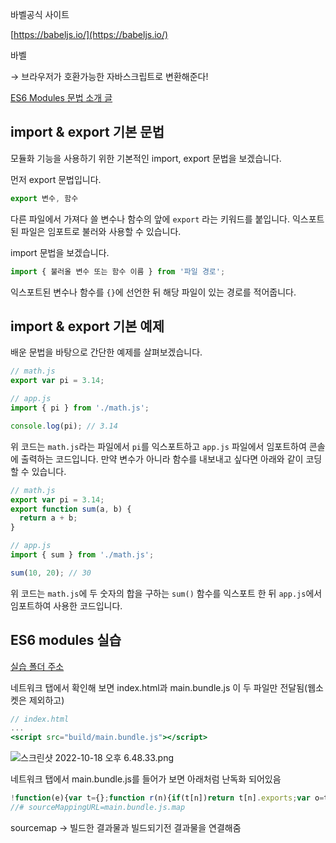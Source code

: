 바벨공식 사이트

[https://babeljs.io/](https://babeljs.io/)

바벨

→ 브라우저가 호환가능한 자바스크립트로 변환해준다!

[ES6 Modules 문법 소개 글](https://joshua1988.github.io/es6-online-book/modules.html)

## **import & export 기본 문법**

모듈화 기능을 사용하기 위한 기본적인 import, export 문법을 보겠습니다.

먼저 export 문법입니다.

```jsx
export 변수, 함수
```

다른 파일에서 가져다 쓸 변수나 함수의 앞에 `export` 라는 키워드를 붙입니다. 익스포트된 파일은 임포트로 불러와 사용할 수 있습니다.

import 문법을 보겠습니다.

```jsx
import { 불러올 변수 또는 함수 이름 } from '파일 경로';
```

익스포트된 변수나 함수를 `{}`에 선언한 뒤 해당 파일이 있는 경로를 적어줍니다.

## ****import & export 기본 예제****

배운 문법을 바탕으로 간단한 예제를 살펴보겠습니다.

```jsx
// math.js
export var pi = 3.14;
```

```jsx
// app.js
import { pi } from './math.js';

console.log(pi); // 3.14
```

위 코드는 `math.js`라는 파일에서 `pi`를 익스포트하고 `app.js` 파일에서 임포트하여 콘솔에 출력하는 코드입니다. 만약 변수가 아니라 함수를 내보내고 싶다면 아래와 같이 코딩할 수 있습니다.

```jsx
// math.js
export var pi = 3.14;
export function sum(a, b) {
  return a + b;
}

```

```jsx
// app.js
import { sum } from './math.js';

sum(10, 20); // 30
```

위 코드는 `math.js`에 두 숫자의 합을 구하는 `sum()` 함수를 익스포트 한 뒤 `app.js`에서 임포트하여 사용한 코드입니다.

## ES6 modules 실습

[실습 폴더 주소](https://github.com/joshua1988/LearnWebpack/tree/master/es6-modules)

네트워크 탭에서 확인해 보면 index.html과 main.bundle.js 이 두 파일만 전달됨(웹소켓은 제외하고)

```jsx
// index.html
...
<script src="build/main.bundle.js"></script>
```

![스크린샷 2022-10-18 오후 6.48.33.png](https://s3-us-west-2.amazonaws.com/secure.notion-static.com/f39ebb36-9268-4f2c-b5a5-e27ed93b70f0/%E1%84%89%E1%85%B3%E1%84%8F%E1%85%B3%E1%84%85%E1%85%B5%E1%86%AB%E1%84%89%E1%85%A3%E1%86%BA_2022-10-18_%E1%84%8B%E1%85%A9%E1%84%92%E1%85%AE_6.48.33.png)

네트워크 탭에서 main.bundle.js를 들어가 보면 아래처럼 난독화 되어있음

```jsx
!function(e){var t={};function r(n){if(t[n])return t[n].exports;var o=t[n]={i:n,l:!1,exports:{}};return e[n].call(o.exports,o,o.exports,r),o.l=!0,o.exports}r.m=e,r.c=t,r.d=function(e,t,n){r.o(e,t)||Object.defineProperty(e,t,{enumerable:!0,get:n})},r.r=function(e){"undefined"!=typeof Symbol&&Symbol.toStringTag&&Object.defineProperty(e,Symbol.toStringTag,{value:"Module"}),Object.defineProperty(e,"__esModule",{value:!0})},r.t=function(e,t){if(1&t&&(e=r(e)),8&t)return e;if(4&t&&"object"==typeof e&&e&&e.__esModule)return e;var n=Object.create(null);if(r.r(n),Object.defineProperty(n,"default",{enumerable:!0,value:e}),2&t&&"string"!=typeof e)for(var o in e)r.d(n,o,function(t){return e[t]}.bind(null,o));return n},r.n=function(e){var t=e&&e.__esModule?function(){return e.default}:function(){return e};return r.d(t,"a",t),t},r.o=function(e,t){return Object.prototype.hasOwnProperty.call(e,t)},r.p="",r(r.s=0)}([function(e,t,r){"use strict";r.r(t),console.log("10 + 20 = ",10+20)}]);
//# sourceMappingURL=main.bundle.js.map
```

sourcemap → 빌드한 결과물과 빌드되기전 결과물을 연결해줌
